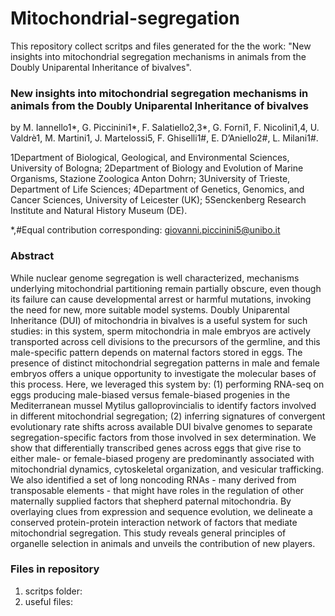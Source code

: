 # Mitochondrial-segregation

This repository collect scritps and files generated for the the work: "New insights into mitochondrial segregation mechanisms in animals from the Doubly Uniparental Inheritance of bivalves".

### New insights into mitochondrial segregation mechanisms in animals from the Doubly Uniparental Inheritance of bivalves
by M. Iannello1*, G. Piccinini1*, F. Salatiello2,3*, G. Forni1, F. Nicolini1,4, U. Valdrè1, M. Martini1, J. Martelossi5, F. Ghiselli1#, E. D’Aniello2#, L. Milani1#.

1Department of Biological, Geological, and Environmental Sciences, University of Bologna; 2Department of Biology and Evolution of Marine Organisms, Stazione Zoologica Anton Dohrn; 3University of Trieste, 	Department of Life Sciences; 4Department of Genetics, Genomics, and Cancer Sciences, University of Leicester (UK); 5Senckenberg Research Institute and Natural History Museum (DE).

*,#Equal contribution
corresponding: giovanni.piccinini5@unibo.it

### Abstract
	 	 	
While nuclear genome segregation is well characterized, mechanisms underlying mitochondrial partitioning remain partially obscure, even though its failure can cause developmental arrest or harmful mutations, invoking the need for new, more suitable model systems. Doubly Uniparental Inheritance (DUI) of mitochondria in bivalves is a useful system for such studies: in this system, sperm mitochondria in male embryos are actively transported across cell divisions to the precursors of the germline, and this male-specific pattern depends on maternal factors stored in eggs. The presence of distinct mitochondrial segregation patterns in male and female embryos offers a unique opportunity to investigate the molecular bases of this process.
Here, we leveraged this system by: (1) performing RNA-seq on eggs producing male-biased versus female-biased progenies in the Mediterranean mussel Mytilus galloprovincialis to identify factors involved in different mitochondrial segregation; (2) inferring signatures of convergent evolutionary rate shifts across available DUI bivalve genomes to separate segregation-specific factors from those involved in sex determination. We show that differentially transcribed genes across eggs that give rise to either male- or female-biased progeny are predominantly associated with mitochondrial dynamics, cytoskeletal organization, and vesicular trafficking. We also identified a set of long noncoding RNAs - many derived from transposable elements - that might have roles in the regulation of other maternally supplied factors that shepherd paternal mitochondria. By overlaying clues from expression and sequence evolution, we delineate a conserved protein-protein interaction network of factors that mediate mitochondrial segregation. This study reveals general principles of organelle selection in animals and unveils the contribution of new players.

### Files in repository
1) scritps folder:
2) useful files: 
